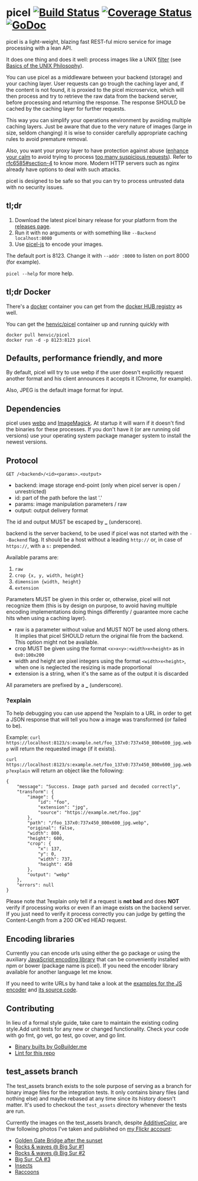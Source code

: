 # picel [![Build Status](http://img.shields.io/travis/henvic/picel/master.svg?style=flat)](https://travis-ci.org/henvic/picel) [![Coverage Status](https://coveralls.io/repos/henvic/picel/badge.svg)](https://coveralls.io/r/henvic/picel) [![GoDoc](https://godoc.org/github.com/henvic/picel?status.svg)](https://godoc.org/github.com/henvic/picel)

picel is a light-weight, blazing fast REST-ful micro service for image processing with a lean API.

It does one thing and does it well: process images like a UNIX [filter](https://en.wikipedia.org/wiki/Filter_\(software\)) (see [Basics of the UNIX Philosophy](http://www.catb.org/esr/writings/taoup/html/ch01s06.html)).

You can use picel as a middleware between your backend (storage) and your caching layer. User requests can go trough the caching layer and, if the content is not found, it is proxied to the picel microservice, which will then process and try to retrieve the raw data from the backend server, before processing and returning the response. The response SHOULD be cached by the caching layer for further requests.

This way you can simplify your operations environment by avoiding multiple caching layers. Just be aware that due to the very nature of images (large in size, seldom changing) it is wise to consider carefully appropriate caching rules to avoid premature removal.

Also, you want your proxy layer to have protection against abuse ([enhance your calm](http://httpstatusdogs.com/420-enhance-your-calm) to avoid trying to process [too many suspicious requests](http://httpstatusdogs.com/429-too-many-requests)). Refer to [rfc6585#section-4](https://tools.ietf.org/html/rfc6585#section-4) to know more. Modern HTTP servers such as nginx already have options to deal with such attacks.

picel is designed to be safe so that you can try to process untrusted data with no security issues.

## tl;dr
1. Download the latest picel binary release for your platform from the [releases page](https://github.com/henvic/picel/releases).
2. Run it with no arguments or with something like `--Backend localhost:8080`
3. Use [picel-js](https://github.com/henvic/picel-js) to encode your images.

The default port is 8123. Change it with `--addr :8000` to listen on port 8000 (for example).

`picel --help` for more help.

## tl;dr Docker
There's a [docker](https://www.docker.com/) container you can get from the [docker HUB registry](https://registry.hub.docker.com/) as well.

You can get the [henvic/picel](https://registry.hub.docker.com/u/henvic/picel/) container up and running quickly with

```
docker pull henvic/picel
docker run -d -p 8123:8123 picel
```

## Defaults, performance friendly, and more
By default, picel will try to use webp if the user doesn't explicitly request another format and his client announces it accepts it (Chrome, for example).

Also, JPEG is the default image format for input.

## Dependencies
picel uses [webp](https://developers.google.com/speed/webp/) and [ImageMagick](http://www.imagemagick.org/). At startup it will warn if it doesn't find the binaries for these processes. If you don't have it (or are running old versions) use your operating system package manager system to install the newest versions.

## Protocol
`GET /<backend>/<id><params>.<output>`

* backend: image storage end-point (only when picel server is open / unrestricted)
* id: part of the path before the last '.'
* params: image manipulation parameters / raw
* output: output delivery format

The id and output MUST be escaped by **_** (underscore).

backend is the server backend, to be used if picel was not started with the `--Backend` flag. It should be a host without a leading `http://` or, in case of `https://`, with a `s:` prepended.

Available params are:

1. `raw`
2. `crop {x, y, width, height}`
3. `dimension {width, height}`
4. `extension`

Parameters MUST be given in this order or, otherwise, picel will not recognize them (this is by design on purpose, to avoid having multiple encoding implementations doing things differently / guarantee more cache hits when using a caching layer).

* raw is a parameter without value and MUST NOT be used along others. It implies that picel SHOULD return the original file from the backend. This option might not be available.
* crop MUST be given using the format `<x>x<y>:<width>x<height>` as in `0x0:100x200`
* width and height are pixel integers using the format `<width>x<height>`, when one is neglected the resizing is made proportional
* extension is a string, when it's the same as of the output it is discarded

All parameters are prefixed by a **_** (underscore).

### ?explain
To help debugging you can use append the ?explain to a URL in order to get a JSON response that will tell you how a image was transformed (or failed to be).

Example:
`curl https://localhost:8123/s:example.net/foo_137x0:737x450_800x600_jpg.webp` will return the requested image (if it exists).

`curl https://localhost:8123/s:example.net/foo_137x0:737x450_800x600_jpg.webp?explain` will return an object like the following:

```
{
    "message": "Success. Image path parsed and decoded correctly",
    "transform": {
        "image": {
            "id": "foo",
            "extension": "jpg",
            "source": "https://example.net/foo.jpg"
        },
        "path": "/foo_137x0:737x450_800x600_jpg.webp",
        "original": false,
        "width": 800,
        "height": 600,
        "crop": {
            "x": 137,
            "y": 0,
            "width": 737,
            "height": 450
        },
        "output": "webp"
    },
    "errors": null
}
```

Please note that ?explain only tell if a request is **not bad** and does **NOT** verify if processing works or even if an image exists on the backend server. If you just need to verify it process correctly you can judge by getting the Content-Length from a 200 OK'ed HEAD request.

## Encoding libraries
Currently you can encode urls using either the go package or using the auxiliary [JavaScript encoding library](https://github.com/henvic/picel-js) that can be conveniently installed with npm or bower (package name is picel). If you need the encoder library available for another language let me know.

If you need to write URLs by hand take a look at the [examples for the JS encoder](https://github.com/henvic/picel-js#examples) and [its source code](https://github.com/henvic/picel-js/blob/master/picel.js).

## Contributing
In lieu of a formal style guide, take care to maintain the existing coding style.Add unit tests for any new or changed functionality. Check your code with go fmt, go vet, go test, go cover, and go lint.

* [Binary builts by GoBuilder.me](https://gobuilder.me/github.com/henvic/picel)
* [Lint for this repo](http://go-lint.appspot.com/github.com/henvic/picel)

## test_assets branch
The test_assets branch exists to the sole purpose of serving as a branch for binary image files for the integration tests. It only contains binary files (and nothing else) and maybe rebased at any time since its history doesn't matter. It's used to checkout the `test_assets` directory whenever the tests are run.

Currently the images on the test_assets branch, despite [AdditiveColor](https://commons.wikimedia.org/wiki/File:AdditiveColor.svg), are thw following photos I've taken and published on [my Flickr account](https://www.flickr.com/photos/henriquev):

* [Golden Gate Bridge after the sunset](https://www.flickr.com/photos/henriquev/8872926264)
* [Rocks & waves @ Big Sur #1](https://www.flickr.com/photos/henriquev/11274440243)
* [Rocks & waves @ Big Sur #2](https://www.flickr.com/photos/henriquev/14085712935)
* [Big Sur, CA #3](https://www.flickr.com/photos/henriquev/9741409523)
* [Insects](https://www.flickr.com/photos/henriquev/8544618839)
* [Raccoons](https://www.flickr.com/photos/henriquev/16100340385)


